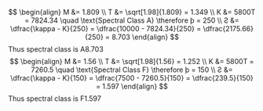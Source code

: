 $$
\begin{align}
M &= 1.809 \\
T &= \sqrt[1.98]{1.809} = 1.349 \\
K &= 5800T = 7824.34 \quad \text{Spectral Class A} \therefore þ = 250 \\
Ƨ &= \dfrac{\kappa - K}{250} = \dfrac{10000 - 7824.34}{250} = \dfrac{2175.66}{250} = 8.703
\end{align}
$$
Thus spectral class is A8.703
$$
\begin{align}
M &= 1.56 \\
T &= \sqrt[1.98]{1.56} = 1.252 \\
K &= 5800T = 7260.5 \quad \text{Spectral Class F} \therefore þ = 150 \\
Ƨ &= \dfrac{\kappa - K}{150} = \dfrac{7500 - 7260.5}{150} = \dfrac{239.5}{150} = 1.597
\end{align}
$$
Thus spectral class is F1.597
